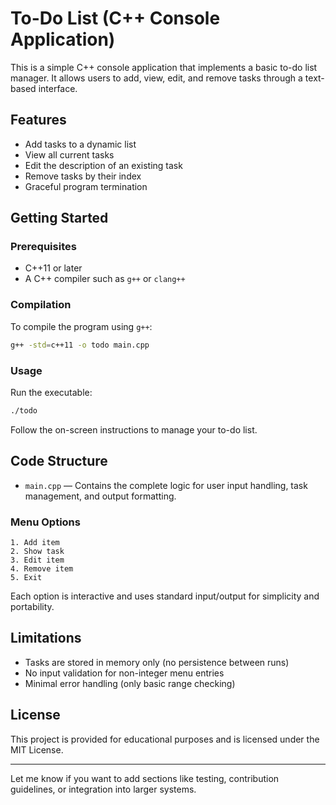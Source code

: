 # To-Do List (C++ Console Application)

This is a simple C++ console application that implements a basic to-do list manager. It allows users to add, view, edit, and remove tasks through a text-based interface.

## Features

* Add tasks to a dynamic list
* View all current tasks
* Edit the description of an existing task
* Remove tasks by their index
* Graceful program termination

## Getting Started

### Prerequisites

* C++11 or later
* A C++ compiler such as `g++` or `clang++`

### Compilation

To compile the program using `g++`:

```bash
g++ -std=c++11 -o todo main.cpp
```

### Usage

Run the executable:

```bash
./todo
```

Follow the on-screen instructions to manage your to-do list.

## Code Structure

* `main.cpp` — Contains the complete logic for user input handling, task management, and output formatting.

### Menu Options

```
1. Add item
2. Show task
3. Edit item
4. Remove item
5. Exit
```

Each option is interactive and uses standard input/output for simplicity and portability.

## Limitations

* Tasks are stored in memory only (no persistence between runs)
* No input validation for non-integer menu entries
* Minimal error handling (only basic range checking)

## License

This project is provided for educational purposes and is licensed under the MIT License.

---

Let me know if you want to add sections like testing, contribution guidelines, or integration into larger systems.

